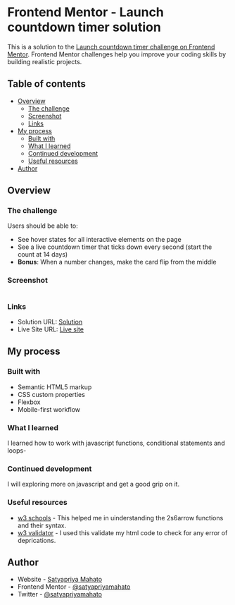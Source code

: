 # Frontend Mentor - Launch countdown timer solution

This is a solution to the [Launch countdown timer challenge on Frontend Mentor](https://www.frontendmentor.io/challenges/launch-countdown-timer-N0XkGfyz-). Frontend Mentor challenges help you improve your coding skills by building realistic projects. 

## Table of contents

- [Overview](#overview)
  - [The challenge](#the-challenge)
  - [Screenshot](#screenshot)
  - [Links](#links)
- [My process](#my-process)
  - [Built with](#built-with)
  - [What I learned](#what-i-learned)
  - [Continued development](#continued-development)
  - [Useful resources](#useful-resources)
- [Author](#author)


## Overview

### The challenge

Users should be able to:

- See hover states for all interactive elements on the page
- See a live countdown timer that ticks down every second (start the count at 14 days)
- **Bonus**: When a number changes, make the card flip from the middle

### Screenshot

![]()

### Links

- Solution URL: [Solution](https://github.com/SatyapriyaMahato/room-homepage)
- Live Site URL: [Live site](https://satyapriyamahato.github.io/room-homepage/)

## My process

### Built with
- Semantic HTML5 markup
- CSS custom properties
- Flexbox
- Mobile-first workflow


### What I learned
I learned how to work with javascript functions, conditional statements and loops- 

### Continued development
I will exploring more on javascript and get a good grip on it.

### Useful resources
- [w3 schools](https://www.w3schools.com/) - This helped me in uinderstanding the 2s6arrow  functions and their syntax.
- [w3 validator](https://validator.w3.org/) - I used this validate my html code to check for any error of deprications.

## Author

- Website - [Satyapriya Mahato](https://satyapriyamahato.github.io/Personal-Site/)
- Frontend Mentor - [@satyapriyamahato](https://www.frontendmentor.io/profile/SatyapriyaMahato)
- Twitter - [@satyapriyamahato](https://www.twitter.com/satyapriyamahto)

